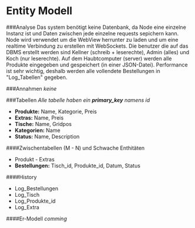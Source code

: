 Entity Modell
==

###Analyse
Das system benötigt keine Datenbank, da Node eine einzelne Instanz ist und Daten zwischen jede einzelne requests sepichern kann. Node wird verwendet um die WebView herrunter zu laden und um eine realtime Verbindung zu erstellen mit WebSockets.
Die benutzer die auf das DBMS erstellt werden sind Kellner (schreib + leserechte), Admin (alles) und Koch (nur leserechte).
Auf dem Haubtcomputer (server) werden alle Produkte eingegeben und gespeichert (in einer JSON-Datei). Performance ist sehr wichtig, deshalb werden alle vollendete Bestellungen in "Log_Tabellen" gegeben.


###Annahmen
*keine*

###Tabellen
*Alle tabelle haben ein **primary_key** namens id*
- **Produkte:** Name, Kategorie, Preis
- **Extras:** Name, Preis
- **Tische:** Name, Gridpos 
- **Kategorien:** Name
- **Status:** Name, Description

####Zwischentabellen (M - N) und Schwache Enthitäten
- Produkt - Extras
- **Bestellungen:** Tisch_id, Produkte_id, Datum, Status

####History
- Log_Bestellungen
- Log_Tisch
- Log_Produkte_id
- Log_Extra

 ####Er-Modell
 *comming*
